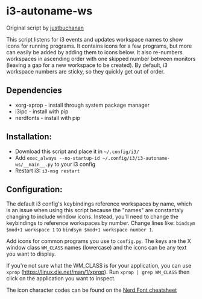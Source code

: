 # i3-autoname-ws

Original script by [justbuchanan](http://github.com/justbuchanan/i3scripts)

This script listens for i3 events and updates workspace names to show icons for running programs. It contains icons for a few programs, but more can easily be added by adding them to icons below.
It also re-numbers workspaces in ascending order with one skipped number between monitors (leaving a gap for a new workspace to be created). By default, i3 workspace numbers are sticky, so they quickly get out of order.

## Dependencies
- xorg-xprop - install through system package manager
- i3ipc      - install with pip
- nerdfonts  - install with pip

## Installation:
- Download this script and place it in `~/.config/i3/`
- Add `exec_always --no-startup-id ~/.config/i3/i3-autoname-ws/__main__.py` to your i3 config
- Restart i3: `i3-msg restart`

## Configuration:
The default i3 config's keybindings reference workspaces by name, which is an issue when using this script because the "names" are constantaly changing to include window icons. Instead, you'll need to change the keybindings to reference workspaces by number.
Change lines like: `bindsym $mod+1 workspace 1` to `bindsym $mod+1 workspace number 1`.

Add icons for common programs you use to `config.py`. The keys are the X window class `WM_CLASS` names (lowercase) and the icons can be any text you want to display.

If you're not sure what the WM_CLASS is for your application, you can use `xprop` (https://linux.die.net/man/1/xprop). Run `xprop | grep WM_CLASS` then click on the application you want to inspect.

The icon character codes can be found on the [Nerd Font cheatsheet](https://nerdfonts.com)
